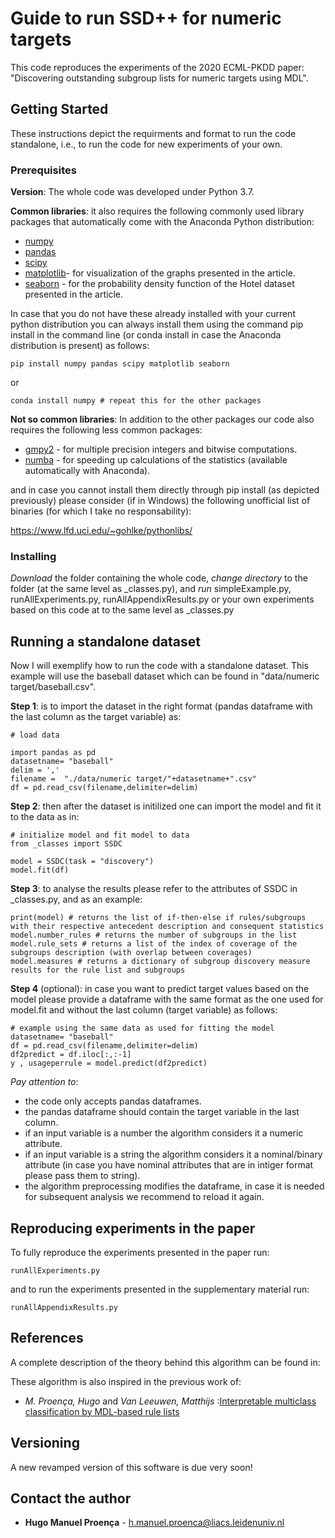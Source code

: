 # Guide to run SSD++ for numeric targets

This code reproduces the experiments of the 2020 ECML-PKDD paper: "Discovering outstanding subgroup lists for numeric targets using MDL". 

## Getting Started

These instructions depict the requirments and format to run the code standalone, i.e., to run the code for new experiments of your own.

### Prerequisites

**Version**: The whole code was developed under Python 3.7.

**Common libraries**: it also requires the following commonly used library packages that automatically come with the Anaconda Python distribution:

* [numpy](https://numpy.org/)
* [pandas](https://pandas.pydata.org/)
* [scipy](https://www.scipy.org/)
* [matplotlib](https://matplotlib.org/)- for visualization of the graphs presented in the article.
* [seaborn](https://seaborn.pydata.org/) - for the probability density function of the Hotel dataset presented in the article.

In case that you do not have these already installed with your current python distribution you can always install them using the command pip install in the command line (or conda install in case the Anaconda distribution is present) as follows:

```
pip install numpy pandas scipy matplotlib seaborn
```
or
```
conda install numpy # repeat this for the other packages
```

**Not so common libraries**: In addition to the other packages our code also requires the following less common packages:

* [gmpy2](https://pypi.org/project/gmpy2/) - for multiple precision integers and bitwise computations.
* [numba](http://numba.pydata.org/) - for speeding up calculations of the statistics (available automatically with Anaconda).

and in case you cannot install them directly through pip install (as depicted previously) please consider (if in Windows) the following unofficial list of binaries (for which I take no responsability):

https://www.lfd.uci.edu/~gohlke/pythonlibs/



### Installing

*Download* the folder containing the whole code, *change directory* to the folder (at the same level as _classes.py), and *run* simpleExample.py, runAllExperiments.py, runAllAppendixResults.py or your own experiments based on this code at to the same level as _classes.py


## Running a standalone dataset

Now I will exemplify how to run the code with a standalone dataset. This example will use the baseball dataset which can be found in "data/numeric target/baseball.csv".

**Step 1**: is to import the dataset in the right format (pandas dataframe with the last column as the target variable) as:
```
# load data

import pandas as pd
datasetname= "baseball"
delim = ','
filename =  "./data/numeric target/"+datasetname+".csv"
df = pd.read_csv(filename,delimiter=delim)
```

**Step 2**: then after the dataset is initilized one can import the model and fit it to the data as in:
```
# initialize model and fit model to data
from _classes import SSDC

model = SSDC(task = "discovery")
model.fit(df)
```

**Step 3**: to analyse the results please refer to the attributes of SSDC in _classes.py, and as an example:
```
print(model) # returns the list of if-then-else if rules/subgroups with their respective antecedent description and consequent statistics
model.number_rules # returns the number of subgroups in the list
model.rule_sets # returns a list of the index of coverage of the subgroups description (with overlap between coverages)
model.measures # returns a dictionary of subgroup discovery measure results for the rule list and subgroups
```

**Step 4** (optional): in case you want to predict target values based on the model please provide a dataframe with the same format as the one used for model.fit and without the last column (target variable) as follows:
```
# example using the same data as used for fitting the model
datasetname= "baseball"
df = pd.read_csv(filename,delimiter=delim)
df2predict = df.iloc[:,:-1]
y , usageperrule = model.predict(df2predict)
```

*Pay attention to*:
* the code only accepts pandas dataframes.
* the pandas dataframe should contain the target variable in the last column.
* if an input variable is a number the algorithm considers it a numeric attribute.
* if an input variable is a string the algorithm  considers it a nominal/binary attribute (in case you have nominal attributes that are in intiger format please pass them to string).
* the algorithm preprocessing modifies the dataframe, in case it is needed for subsequent analysis we recommend to reload it again.

## Reproducing experiments in the paper

To fully reproduce the experiments presented in the paper run: 
```
runAllExperiments.py
```

and to run the experiments presented in the supplementary material run:
```
runAllAppendixResults.py
```


## References

A complete description of the theory behind this algorithm can be found in:


These algorithm is also inspired in the previous work of:
* *M. Proença, Hugo* and *Van Leeuwen, Matthijs* :[Interpretable multiclass classification by MDL-based rule lists](https://arxiv.org/abs/1905.00328)


## Versioning

A new revamped version of this software is due very soon!

## Contact the author

* **Hugo Manuel Proença** - h.manuel.proenca@liacs.leidenuniv.nl


